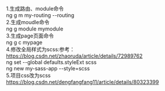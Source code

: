 1.生成路由、module命令<br>
ng g m my-routing --routing<br>
2.生成moudle命令<br>
ng g module mymodule<br>
3.生成page页面命令<br>
ng g c mypage<br>
4.修改全局样式为scss:参考：https://blog.csdn.net/zhaoruda/article/details/72989762<br>
ng set --global defaults.styleExt scss<br>
ng new my-sass-app --style=scss<br>
5.项目css改为scss<br>
https://blog.csdn.net/dengfangfang11/article/details/80323399<br>
